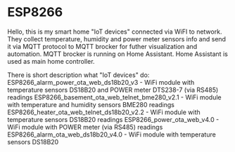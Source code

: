 # ESP8266

Hello,
this is my smart home "IoT devices" connected via WiFI to network. They collect temperature, humidity and power meter sensors info and send it via MQTT protocol to MQTT brocker for futher visualization and automation. MQTT brocker is running on Home Assistant. Home Assistant is used as main home controller.


There is short description what "IoT devices" do:
ESP8266_alarm_power_ota_web_ds18b20_v3 - WiFi module with temperature sensors DS18B20 and POWER meter DTS238-7 (via RS485) readings
ESP8266_basement_ota_web_telnet_bme280_v2.1 - WiFi module with temperature and humidity sensors BME280 readings
ESP8266_heater_ota_web_telnet_ds18b20_v2.2 - WiFi module with temperature sensors DS18B20 readings
ESP8266_power_ota_web_v4.0 - WiFi module with POWER meter (via RS485) readings
ESP8266_alarm_ota_web_ds18b20_v4.0 - WiFi module with temperature sensors DS18B20
